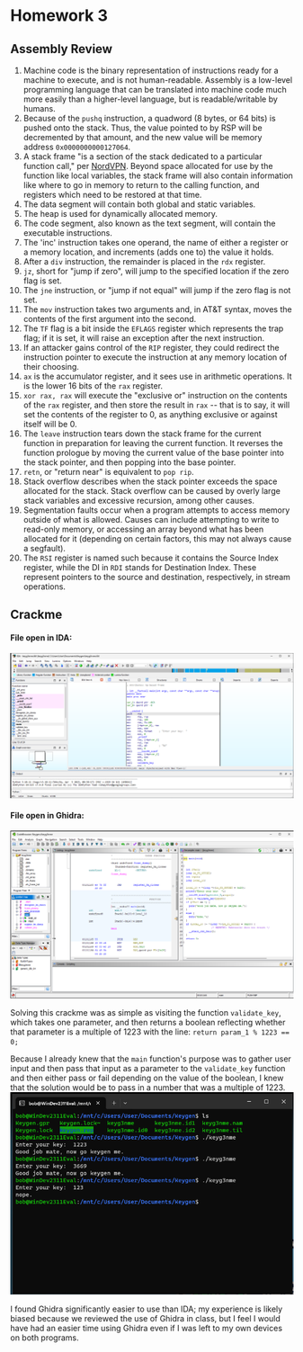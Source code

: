 # Homework 3
## Assembly Review
1. Machine code is the binary representation of instructions ready for a machine to execute, and is not human-readable. Assembly is a low-level programming language that can be translated into machine code much more 
easily than a higher-level language, but is readable/writable by humans.
2. Because of the `pushq` instruction, a quadword (8 bytes, or 64 bits) is pushed onto the stack. Thus, the value pointed to by RSP will be decremented by that amount, and the new value will be memory address `0x0000000000127064`.
3. A stack frame "is a section of the stack dedicated to a particular function call," per [NordVPN](https://nordvpn.com/cybersecurity/glossary/stack-frame/). 
Beyond space allocated for use by the function like local variables, the stack frame will also contain information like where to go in memory to return to the calling function, and registers which need to be restored at that time.
4. The data segment will contain both global and static variables.
5. The heap is used for dynamically allocated memory.
6. The code segment, also known as the text segment, will contain the executable instructions.
7. The 'inc' instruction takes one operand, the name of either a register or a memory location, and increments (adds one to) the value it holds.
8. After a `div` instruction, the remainder is placed in the `rdx` register.
9. `jz`, short for "jump if zero", will jump to the specified location if the zero flag is set.
10. The `jne` instruction, or "jump if not equal" will jump if the zero flag is not set.
11. The `mov` instruction takes two arguments and, in AT&T syntax, moves the contents of the first argument into the second. 
12. The `TF` flag is a bit inside the `EFLAGS` register which represents the trap flag; if it is set, it will raise an exception after the next instruction.
13. If an attacker gains control of the `RIP` register, they could redirect the instruction pointer to execute the instruction at any memory location of their choosing.
14. `ax` is the accumulator register, and it sees use in arithmetic operations. It is the lower 16 bits of the `rax` register.
15. `xor rax, rax` will execute the "exclusive or" instruction on the contents of the `rax` register, and then store the result in `rax` -- that is to say, it will set the contents of the register to 0, as anything exclusive or against itself will be 0.
16. The `leave` instruction tears down the stack frame for the current function in preparation for leaving the current function. It  reverses the function prologue by moving the current value of the base pointer into the stack pointer, and then popping into the base pointer. 
17. `retn`, or "return near" is equivalent to `pop rip`.
18. Stack overflow describes when the stack pointer exceeds the space allocated for the stack. Stack overflow can be caused by overly large stack variables and excessive recursion, among other causes.
19. Segmentation faults occur when a program attempts to access memory outside of what is allowed. Causes can include attempting to write to read-only memory, or accessing an array beyond what has been allocated for it (depending on certain factors, this may not always cause a segfault).
20. The `RSI` register is named such because it contains the Source Index register, while the DI in `RDI` stands for Destination Index. These represent pointers to the source and destination, respectively, in stream operations.

## Crackme
#### File open in IDA:
![Image](https://github.com/srcruse/Reverse-Engineering/blob/main/Pictures/hw3_ida.png)
#### File open in Ghidra:
![Image](https://github.com/srcruse/Reverse-Engineering/blob/main/Pictures/hw3_ghidra.png)

Solving this crackme was as simple as visiting the function `validate_key`, which takes one parameter, and then returns a boolean reflecting whether that parameter is a multiple of 1223 with the line: `return param_1 % 1223 == 0;`

Because I already knew that the `main` function's purpose was to gather user input and then pass that input as a parameter to the `validate_key` function and then either pass or fail depending on the value of the boolean, 
I knew that the solution would be to pass in a number that was a multiple of 1223. 
![Image](https://github.com/srcruse/Reverse-Engineering/blob/main/Pictures/hw3_crackme.png)

I found Ghidra significantly easier to use than IDA; my experience is likely biased because we reviewed the use of Ghidra in class, but I feel I would have had an easier time using Ghidra even if I was left to my own devices
on both programs. 
